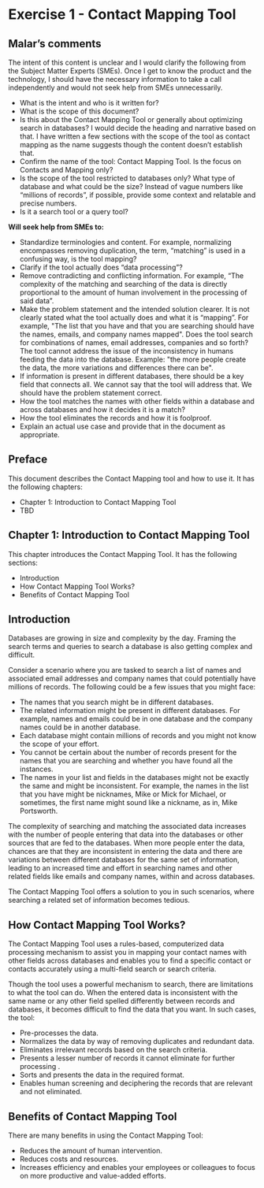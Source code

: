 
# **Exercise 1 - Contact Mapping Tool**
## **Malar’s comments**
The intent of this content is unclear and I would clarify the following from the Subject Matter Experts (SMEs). Once I get to know the product and the technology, I should have the necessary information to take a call independently and would not seek help from SMEs unnecessarily.

- What is the intent and who is it written for?
- What is the scope of this document?
- Is this about the Contact Mapping Tool or generally about optimizing search in databases? I would decide the heading and narrative based on that. I have written a few sections with the scope of the tool as contact mapping as the name suggests though the content doesn’t establish that.
- Confirm the name of the tool: Contact Mapping Tool. Is the focus on Contacts and Mapping only?
- Is the scope of the tool restricted to databases only? What type of database and what could be the size? Instead of vague numbers like “millions of records”, if possible, provide some context and relatable and precise numbers.
- Is it a search tool or a query tool?

**Will seek help from SMEs to:**

- Standardize terminologies and content. For example, normalizing encompasses removing duplication, the term, “matching” is used in a confusing way, is the tool mapping?
- Clarify if the tool actually does “data processing”?
- Remove contradicting and conflicting information. For example, “The complexity of the matching and searching of the data is directly proportional to the amount of human involvement in the processing of said data”.
- Make the problem statement and the intended solution clearer. It is not clearly stated what the tool actually does and what it is “mapping”. For example, "The list that you have and that you are searching should have the names, emails, and company names mapped". Does the tool search for combinations of names, email addresses, companies and so forth? The tool cannot address the issue of the inconsistency in humans feeding the data into the database. Example: "the more people create the data, the more variations and differences there can be".
- If information is present in different databases, there should be a key field that connects all. We cannot say that the tool will address that. We should have the problem statement correct.
- How the tool matches the names with other fields within a database and across databases and how it decides it is a match?
- How the tool eliminates the records and how it is foolproof.
- Explain an actual use case and provide that in the document as appropriate.
## **Preface**
This document describes the Contact Mapping tool and how to use it. It has the following chapters:

- Chapter 1: Introduction to Contact Mapping Tool
- TBD

## **Chapter 1: Introduction to Contact Mapping Tool**
This chapter introduces the Contact Mapping Tool. It has the following sections:

- Introduction
- How Contact Mapping Tool Works?
- Benefits of Contact Mapping Tool

## **Introduction**
Databases are growing in size and complexity by the day. Framing the search terms and queries to search a database is also getting complex and difficult.

Consider a scenario where you are tasked to search a list of names and associated email addresses and company names that could potentially have millions of records. The following could be a few  issues that you might face:

- The names that you search might be in different databases.
- The related information might be present in different databases. For example, names and emails could be in one database and the company names could be in another database.
- Each database might contain millions of records and you might not know the scope of your effort.
- You cannot be certain about the number of records present for the names that you are searching and whether you have found all the instances.
- The names in your list and fields in the databases might not be exactly the same and might be inconsistent. For example, the names in the list that you have might be nicknames, Mike or Mick for Michael, or sometimes, the first name might sound like a nickname, as in, Mike Portsworth.

The complexity of searching and matching the associated data increases with the number of people entering that data into the databases or other sources that are fed to the databases. When more people enter the data, chances are that they are inconsistent in entering the data and there are variations between different databases for the same set of information, leading to an increased time and effort in searching names and other related fields like emails and company names, within and across databases.

The Contact Mapping Tool offers a solution to you in such scenarios, where searching a related set of information becomes tedious.
## **How Contact Mapping Tool Works?**
The Contact Mapping Tool uses a rules-based, computerized data processing mechanism to assist you in mapping your contact names with other fields across databases and enables you to find a specific contact or contacts accurately using a multi-field search or search criteria.

Though the tool uses a powerful mechanism to search, there are limitations to what the tool can do. When the entered data is inconsistent with the same name or any other field spelled differently between records and databases, it becomes difficult to find the data that you want. In such cases, the tool:

- Pre-processes the data.
- Normalizes the data by way of removing duplicates and redundant data.
- Eliminates irrelevant records based on the search criteria.
- Presents a lesser number of records it cannot eliminate for further processing .
- Sorts and presents the data in the required format.
- Enables human screening and deciphering the records that are relevant and not eliminated.
## **Benefits of Contact Mapping Tool**
There are many benefits in using the Contact Mapping Tool:

- Reduces the amount of human intervention.
- Reduces costs and resources.
- Increases efficiency and enables your employees or colleagues to focus on more productive and value-added efforts.

